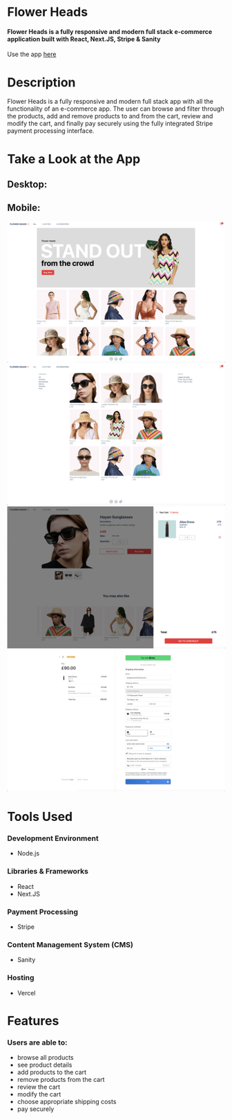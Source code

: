 # Flower Heads 

#### Flower Heads is a fully responsive and modern full stack e-commerce application built with React, Next.JS, Stripe & Sanity

Use the app [here]([flowerheads-ecom-app.vercel.app](https://flowerheads-ecom-app.vercel.app))

# Description
Flower Heads is a fully responsive and modern full stack app with all the functionality of an e-commerce app. The user can browse and filter through the products, add and remove products to and from the cart, review and modify the cart, and finally pay securely using the fully integrated Stripe payment processing interface. 

 
# Take a Look at the App

## Desktop:


## Mobile:

<kbd>
<img src="readme-images/desktop1.png" />
</kbd>

<kbd>

</kbd>

<kbd>
<img src="readme-images/desktop2.png" />
</kbd>

<kbd>
<img src="readme-images/desktop3.png" />
</kbd>

<kbd>
<img src="readme-images/desktop4.png" />
</kbd>


# Tools Used

### Development Environment
* Node.js

### Libraries & Frameworks
* React 
* Next.JS

### Payment Processing
* Stripe

### Content Management System (CMS)
* Sanity

### Hosting 
* Vercel

# Features

### Users are able to:

* browse all products
* see product details
* add products to the cart
* remove products from the cart
* review the cart
* modify the cart
* choose appropriate shipping costs
* pay securely 
